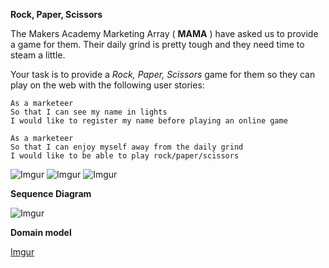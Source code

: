 **Rock, Paper, Scissors**

The Makers Academy Marketing Array ( **MAMA** ) have asked us to provide a game for them. Their daily grind is pretty tough and they need time to steam a little.

Your task is to provide a _Rock, Paper, Scissors_ game for them so they can play on the web with the following user stories:

```
As a marketeer
So that I can see my name in lights
I would like to register my name before playing an online game

As a marketeer
So that I can enjoy myself away from the daily grind
I would like to be able to play rock/paper/scissors
```
![Imgur](https://i.imgur.com/A4ormi5b.png)
![Imgur](https://i.imgur.com/XaK1afzb.png)
![Imgur](https://i.imgur.com/x37MxNnb.png)

**Sequence Diagram**

![Imgur](https://i.imgur.com/IIyx8xE.png)


**Domain model**

[Imgur](https://i.imgur.com/kDoDkejm.png)
